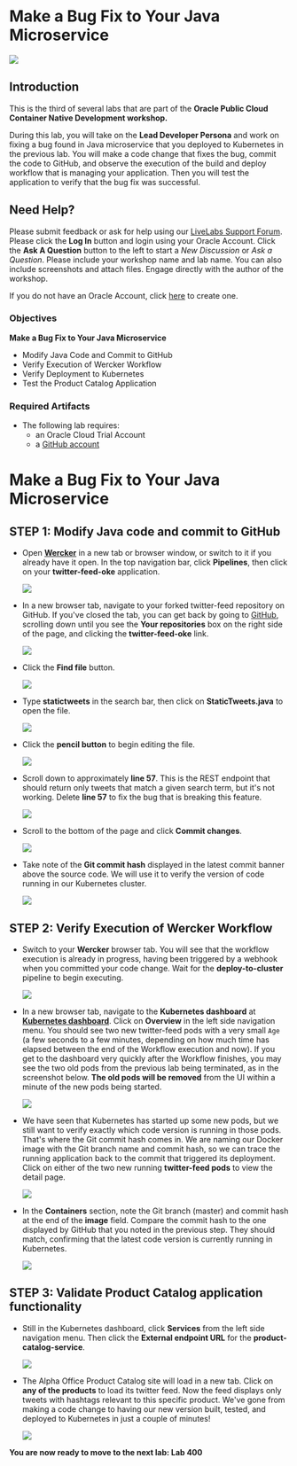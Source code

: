 # Make a Bug Fix to Your Java Microservice

![](images/300/header.png)

## Introduction

This is the third of several labs that are part of the **Oracle Public Cloud Container Native Development workshop.** 

During this lab, you will take on the **Lead Developer Persona** and work on fixing a bug found in Java microservice that you deployed to Kubernetes in the previous lab. You will make a code change that fixes the bug, commit the code to GitHub, and observe the execution of the build and deploy workflow that is managing your application. Then you will test the application to verify that the bug fix was successful.

## Need Help?
Please submit feedback or ask for help using our [LiveLabs Support Forum](https://community.oracle.com/tech/developers/categories/livelabsdiscussions). Please click the **Log In** button and login using your Oracle Account. Click the **Ask A Question** button to the left to start a *New Discussion* or *Ask a Question*.  Please include your workshop name and lab name.  You can also include screenshots and attach files.  Engage directly with the author of the workshop.

If you do not have an Oracle Account, click [here](https://profile.oracle.com/myprofile/account/create-account.jspx) to create one.
### Objectives

**Make a Bug Fix to Your Java Microservice**

- Modify Java Code and Commit to GitHub
- Verify Execution of Wercker Workflow
- Verify Deployment to Kubernetes
- Test the Product Catalog Application

### Required Artifacts

- The following lab requires:
  - an Oracle Cloud Trial Account
  - a [GitHub account](https://github.com/join)

# Make a Bug Fix to Your Java Microservice

<!-- ## Fix Java Microservice -->

## **STEP 1**: Modify Java code and commit to GitHub

- Open **[Wercker](https://app.wercker.com)** in a new tab or browser window, or switch to it if you already have it open. In the top navigation bar, click **Pipelines**, then click on your **twitter-feed-oke** application.

  ![](images/300/0.png)

- In a new browser tab, navigate to your forked twitter-feed repository on GitHub. If you've closed the tab, you can get back by going to [GitHub](https://github.com/), scrolling down until you see the **Your repositories** box on the right side of the page, and clicking the **twitter-feed-oke** link.

  ![](images/300/1.png)

- Click the **Find file** button.

  ![](images/300/2.png)

- Type **statictweets** in the search bar, then click on **StaticTweets.java** to open the file.

  ![](images/300/3.png)

- Click the **pencil button** to begin editing the file.

  ![](images/300/4.png)

- Scroll down to approximately **line 57**. This is the REST endpoint that should return only tweets that match a given search term, but it's not working. Delete **line 57** to fix the bug that is breaking this feature.

  ![](images/300/5.png)

- Scroll to the bottom of the page and click **Commit changes**.

  ![](images/300/6.png)

- Take note of the **Git commit hash** displayed in the latest commit banner above the source code. We will use it to verify the version of code running in our Kubernetes cluster.

  ![](images/300/9.png)

## **STEP 2**: Verify Execution of Wercker Workflow

- Switch to your **Wercker** browser tab. You will see that the workflow execution is already in progress, having been triggered by a webhook when you committed your code change. Wait for the **deploy-to-cluster** pipeline to begin executing.

  ![](images/300/7.png)

- In a new browser tab, navigate to the **Kubernetes dashboard** at [**Kubernetes dashboard**](http://localhost:8001/api/v1/namespaces/kube-system/services/https:kubernetes-dashboard:/proxy/). Click on **Overview** in the left side navigation menu. You should see two new twitter-feed pods with a very small `Age` (a few seconds to a few minutes, depending on how much time has elapsed between the end of the Workflow execution and now). If you get to the dashboard very quickly after the Workflow finishes, you may see the two old pods from the previous lab being terminated, as in the screenshot below. **The old pods will be removed** from the UI within a minute of the new pods being started.

  ![](images/300/8.png)

- We have seen that Kubernetes has started up some new pods, but we still want to verify exactly which code version is running in those pods. That's where the Git commit hash comes in. We are naming our Docker image with the Git branch name and commit hash, so we can trace the running application back to the commit that triggered its deployment. Click on either of the two new running **twitter-feed pods** to view the detail page.

  ![](images/300/10.png)

- In the **Containers** section, note the Git branch (master) and commit hash at the end of the **image** field. Compare the commit hash to the one displayed by GitHub that you noted in the previous step. They should match, confirming that the latest code version is currently running in Kubernetes.

  ![](images/300/11.png)

## **STEP 3**: Validate Product Catalog application functionality

- Still in the Kubernetes dashboard, click **Services** from the left side navigation menu. Then click the **External endpoint URL** for the **product-catalog-service**.

  ![](images/300/12.png)

- The Alpha Office Product Catalog site will load in a new tab. Click on **any of the products** to load its twitter feed. Now the feed displays only tweets with hashtags relevant to this specific product. We've gone from making a code change to having our new version built, tested, and deployed to Kubernetes in just a couple of minutes!

  ![](images/300/13.png)

**You are now ready to move to the next lab: Lab 400**
